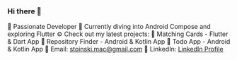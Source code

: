 ### Hi there 👋
🚀 Passionate Developer 
🌱 Currently diving into Android Compose and exploring Flutter
⚙️ Check out my latest projects:
      🔗 Matching Cards - Flutter & Dart App
      🔎 Repository Finder - Android & Kotlin App
      📱 Todo App - Android & Kotlin App
📧 Email: stoinski.mac@gmail.com
💬 LinkedIn: [LinkedIn Profile](https://www.linkedin.com/in/maciej-stoi%C5%84ski-b047b2166/)

<!--
**Szczurk3y/szczurk3y** is a ✨ _special_ ✨ repository because its `README.md` (this file) appears on your GitHub profile.

Here are some ideas to get you started:

- 🔭 I’m currently working on ...
- 🌱 I’m currently learning ...
- 👯 I’m looking to collaborate on ...
- 🤔 I’m looking for help with ...
- 💬 Ask me about ...
- 📫 How to reach me: ...
- 😄 Pronouns: ...
- ⚡ Fun fact: ...
-->
